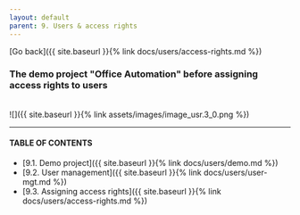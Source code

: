 ```yaml
---
layout: default
parent: 9. Users & access rights
---
```


[Go back]({{ site.baseurl }}{% link docs/users/access-rights.md %})

### The demo project "Office Automation" before assigning access rights to users 
<br/>
![]({{ site.baseurl }}{% link assets/images/image_usr.3_0.png %})

---
#### TABLE OF CONTENTS
* [9.1. Demo project]({{ site.baseurl }}{% link docs/users/demo.md %})
* [9.2. User management]({{ site.baseurl }}{% link docs/users/user-mgt.md %})
* [9.3. Assigning access rights]({{ site.baseurl }}{% link docs/users/access-rights.md %})